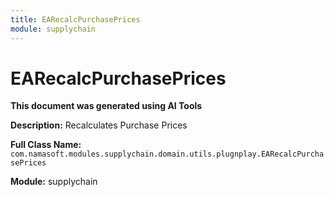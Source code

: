 ```yaml
---
title: EARecalcPurchasePrices
module: supplychain
---
```



<div class='entity-flows'>

# EARecalcPurchasePrices

**This document was generated using AI Tools**

**Description:** Recalculates Purchase Prices

**Full Class Name:** `com.namasoft.modules.supplychain.domain.utils.plugnplay.EARecalcPurchasePrices`

**Module:** supplychain


</div>

